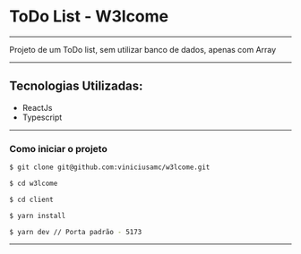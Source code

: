 # ToDo List - W3lcome

---

Projeto de um ToDo list, sem utilizar banco de dados, apenas com Array

---

## Tecnologias Utilizadas:

- ReactJs
- Typescript

---

### Como iniciar o projeto

```bash
$ git clone git@github.com:viniciusamc/w3lcome.git

$ cd w3lcome

$ cd client

$ yarn install

$ yarn dev // Porta padrão - 5173

```

---
